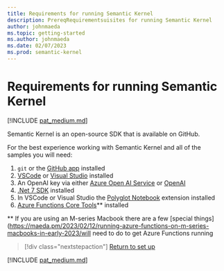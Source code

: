 ```yaml
---
title: Requirements for running Semantic Kernel
description: PrereqRequirementsuisites for running Semantic Kernel
author: johnmaeda
ms.topic: getting-started
ms.author: johnmaeda
ms.date: 02/07/2023
ms.prod: semantic-kernel
---
```

# Requirements for running Semantic Kernel

[!INCLUDE [pat_medium.md](../includes/pat_medium.md)]

Semantic Kernel is an open-source SDK that is available on GitHub.  

For the best experience working with Semantic Kernel and all of the samples you will need:

1. `git` or the [GitHub app](https://desktop.github.com/) installed
2. [VSCode](https://code.visualstudio.com/Download) or [Visual Studio](https://visualstudio.microsoft.com/downloads/) installed
3. An OpenAI key via either [Azure Open AI Service](https://learn.microsoft.com/azure/cognitive-services/openai/quickstart?pivots=programming-language-studio) or [OpenAI](https://openai.com/api/)
4. [.Net 7 SDK](https://dotnet.microsoft.com/en-us/download) installed
5. In VSCode or Visual Studio the [Polyglot Notebook](https://marketplace.visualstudio.com/items?itemName=ms-dotnettools.dotnet-interactive-vscode) extension installed
6. [Azure Functions Core Tools](https://learn.microsoft.com/azure/azure-functions/functions-run-local)** installed

** If you are using an M-series Macbook there are a few [special things](https://maeda.pm/2023/02/12/running-azure-functions-on-m-series-macbooks-in-early-2023/will need to do to get Azure Functions running

> [!div class="nextstepaction"]
> [Return to set up](setup)

[!INCLUDE [pat_medium.md](../includes/pat_medium.md)]
